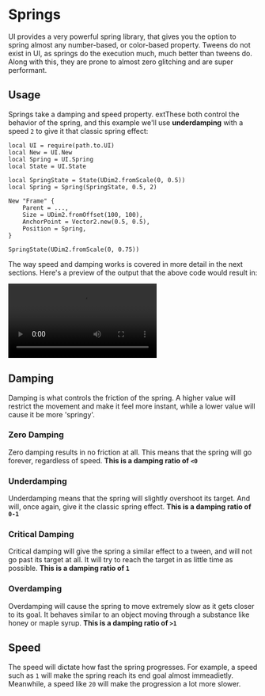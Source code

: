 # Springs

UI provides a very powerful spring library, that gives you the option to spring almost any number-based, or color-based property. Tweens do not exist in UI, as springs do the execution much, much better than tweens do. Along with this, they are prone to almost zero glitching and are super performant.

## Usage

Springs take a damping and speed property. extThese both control the behavior of the spring, and this example we'll use **underdamping** with a speed `2` to give it that classic spring effect:

```luau
local UI = require(path.to.UI)
local New = UI.New
local Spring = UI.Spring
local State = UI.State

local SpringState = State(UDim2.fromScale(0, 0.5))
local Spring = Spring(SpringState, 0.5, 2)

New "Frame" {
    Parent = ...,
    Size = UDim2.fromOffset(100, 100),
    AnchorPoint = Vector2.new(0.5, 0.5),
    Position = Spring,
}

SpringState(UDim2.fromScale(0, 0.75))
```

The way speed and damping works is covered in more detail in the next sections. Here's a preview of the output that the above code would result in:

<video src="../public/videos/spring-preview.mp4" controls loop></video>

## Damping

Damping is what controls the friction of the spring. A higher value will restrict the movement and make it feel more instant, while a lower value will cause it be more 'springy'.

### Zero Damping

Zero damping results in no friction at all. This means that the spring will go forever, regardless of speed. **This is a damping ratio of `<0`**

### Underdamping

Underdamping means that the spring will slightly overshoot its target. And will, once again, give it the classic spring effect. **This is a damping ratio of `0-1`**

### Critical Damping

Critical damping will give the spring a similar effect to a tween, and will not go past its target at all. It will try to reach the target in as little time as possible. **This is a damping ratio of `1`**

### Overdamping

Overdamping will cause the spring to move extremely slow as it gets closer to its goal. It behaves similar to an object moving through a substance like honey or maple syrup. **This is a damping ratio of `>1`**

## Speed

The speed will dictate how fast the spring progresses. For example, a speed such as `1` will make the spring reach its end goal almost immeadietly. Meanwhile, a speed like `20` will make the progression a lot more slower.
